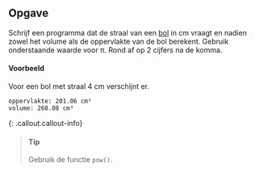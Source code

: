 ## Opgave
Schrijf een programma dat de straal van een [bol](https://nl.wikipedia.org/wiki/Bol_(lichaam)) in cm vraagt en nadien zowel het volume als de oppervlakte van de bol berekent. Gebruik onderstaande waarde voor π. Rond af op 2 cijfers na de komma.

#### Voorbeeld
Voor een bol met straal 4 cm verschijnt er.
```
oppervlakte: 201.06 cm²
volume: 268.08 cm³
```

{: .callout.callout-info}
> #### Tip
> Gebruik de functie `pow()`.